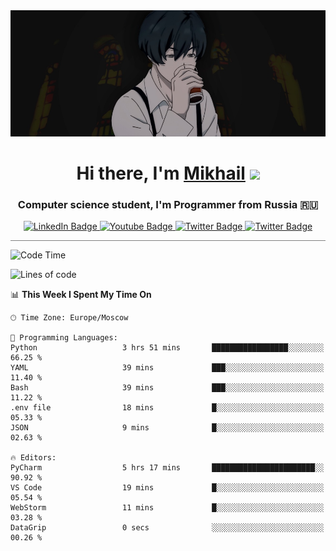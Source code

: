 <div>
  <div align="center">
    <img src="img/banner.jpg"/>
    <h1 align="center">Hi there, I'm <a href="https://github.com/Angeloffy" target="_blank">Mikhail</a> 
    <img src="https://github.com/blackcater/blackcater/raw/main/images/Hi.gif" height="32"/></h1>
  </div>

  <h3 align="center">Computer science student, I'm Programmer from Russia 🇷🇺</h3>
  <div id="badges" align="center">
    <a href="https://t.me/angeloffy">
      <img src="https://img.shields.io/badge/Telegram-2CA5E0?style=for-the-badge&logo=telegram&logoColor=white" alt="LinkedIn Badge"/>
    </a>
    <a href="https://www.youtube.com/channel/UCEL3-LeG0U1_2Ji9XXcPhkQ">
      <img src="https://img.shields.io/badge/YouTube-red?style=for-the-badge&logo=youtube&logoColor=white" alt="Youtube Badge"/>
    </a>
    <a href="mailto:angeloffy.work@gmail.com">
      <img src="https://img.shields.io/badge/Gmail-D14836?style=for-the-badge&logo=gmail&logoColor=white" alt="Twitter Badge"/>
    </a>
    <a href="https://discordapp.com/users/949624873649582121">
      <img src="https://img.shields.io/badge/Discord-7289DA?style=for-the-badge&logo=discord&logoColor=white" alt="Twitter Badge"/>
    </a>
</div>
 
 <hr style="height:1px; color:black; background-color:gray"> 
  
<!--START_SECTION:waka-->
![Code Time](http://img.shields.io/badge/Code%20Time-305%20hrs%2058%20mins-blue)

![Lines of code](https://img.shields.io/badge/From%20Hello%20World%20I%27ve%20Written-69.5%20thousand%20lines%20of%20code-blue)

📊 **This Week I Spent My Time On** 

```text
🕑︎ Time Zone: Europe/Moscow

💬 Programming Languages: 
Python                   3 hrs 51 mins       █████████████████░░░░░░░░   66.25 % 
YAML                     39 mins             ███░░░░░░░░░░░░░░░░░░░░░░   11.40 % 
Bash                     39 mins             ███░░░░░░░░░░░░░░░░░░░░░░   11.22 % 
.env file                18 mins             █░░░░░░░░░░░░░░░░░░░░░░░░   05.33 % 
JSON                     9 mins              █░░░░░░░░░░░░░░░░░░░░░░░░   02.63 % 

🔥 Editors: 
PyCharm                  5 hrs 17 mins       ███████████████████████░░   90.92 % 
VS Code                  19 mins             █░░░░░░░░░░░░░░░░░░░░░░░░   05.54 % 
WebStorm                 11 mins             █░░░░░░░░░░░░░░░░░░░░░░░░   03.28 % 
DataGrip                 0 secs              ░░░░░░░░░░░░░░░░░░░░░░░░░   00.26 % 
```


<!--END_SECTION:waka-->
